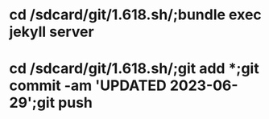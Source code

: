 
# cd /sdcard/git/1.618.sh/;bundle exec jekyll server 

# cd /sdcard/git/1.618.sh/;git add *;git commit -am 'UPDATED 2023-06-29';git push

